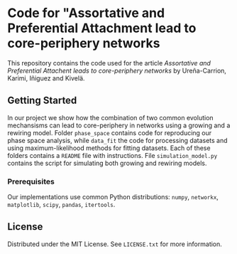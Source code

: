 # Code for "Assortative and Preferential Attachment lead to core-periphery networks
This repository contains the code used for the article _Assortative and Preferential Attachent leads to core-periphery networks_ by Ureña-Carrion, Karimi, Iñiguez and Kivelä. 

## Getting Started

In our project we show how the combination of two common evolution mechansisms can lead to core-periphery in networks using a growing and a rewiring model. Folder `phase_space` contains code for reproducing our phase space analysis, while `data_fit` the code for processing datasets and using maximum-likelihood methods for fitting datasets. Each of these folders contains a `README` file with instructions. File `simulation_model.py` contains the script for simulating both growing and rewiring models. 

### Prerequisites

Our implementations use common Python distributions: `numpy`, `networkx`, `matplotlib`, `scipy`, `pandas`, `itertools`. 

## License

Distributed under the MIT License. See `LICENSE.txt` for more information.

